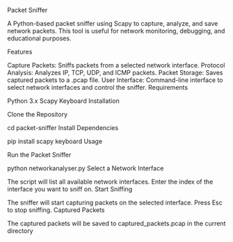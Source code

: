 Packet Sniffer

A Python-based packet sniffer using Scapy to capture, analyze, and save network packets. This tool is useful for network monitoring, debugging, and educational purposes.

Features

Capture Packets: Sniffs packets from a selected network interface.
Protocol Analysis: Analyzes IP, TCP, UDP, and ICMP packets.
Packet Storage: Saves captured packets to a .pcap file.
User Interface: Command-line interface to select network interfaces and control the sniffer.
Requirements

Python 3.x
Scapy
Keyboard
Installation

Clone the Repository


cd packet-sniffer
Install Dependencies

pip install scapy keyboard
Usage

Run the Packet Sniffer

python networkanalyser.py
Select a Network Interface

The script will list all available network interfaces.
Enter the index of the interface you want to sniff on.
Start Sniffing

The sniffer will start capturing packets on the selected interface.
Press Esc to stop sniffing.
Captured Packets

The captured packets will be saved to captured_packets.pcap in the current directory
